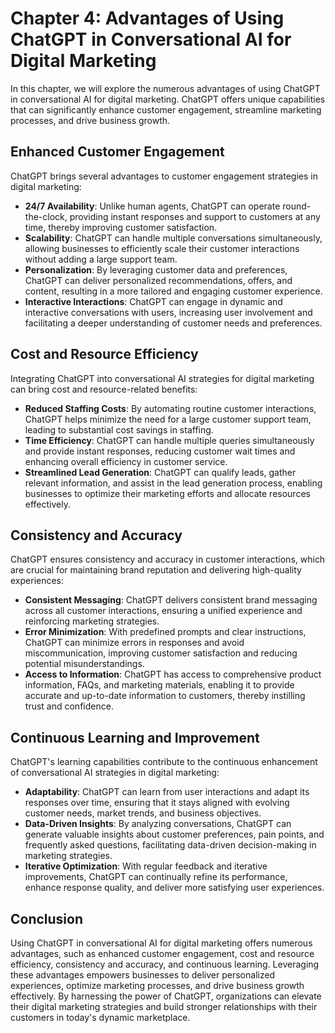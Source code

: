 Chapter 4: Advantages of Using ChatGPT in Conversational AI for Digital Marketing
=================================================================================

In this chapter, we will explore the numerous advantages of using ChatGPT in conversational AI for digital marketing. ChatGPT offers unique capabilities that can significantly enhance customer engagement, streamline marketing processes, and drive business growth.

Enhanced Customer Engagement
----------------------------

ChatGPT brings several advantages to customer engagement strategies in digital marketing:

* **24/7 Availability**: Unlike human agents, ChatGPT can operate round-the-clock, providing instant responses and support to customers at any time, thereby improving customer satisfaction.
* **Scalability**: ChatGPT can handle multiple conversations simultaneously, allowing businesses to efficiently scale their customer interactions without adding a large support team.
* **Personalization**: By leveraging customer data and preferences, ChatGPT can deliver personalized recommendations, offers, and content, resulting in a more tailored and engaging customer experience.
* **Interactive Interactions**: ChatGPT can engage in dynamic and interactive conversations with users, increasing user involvement and facilitating a deeper understanding of customer needs and preferences.

Cost and Resource Efficiency
----------------------------

Integrating ChatGPT into conversational AI strategies for digital marketing can bring cost and resource-related benefits:

* **Reduced Staffing Costs**: By automating routine customer interactions, ChatGPT helps minimize the need for a large customer support team, leading to substantial cost savings in staffing.
* **Time Efficiency**: ChatGPT can handle multiple queries simultaneously and provide instant responses, reducing customer wait times and enhancing overall efficiency in customer service.
* **Streamlined Lead Generation**: ChatGPT can qualify leads, gather relevant information, and assist in the lead generation process, enabling businesses to optimize their marketing efforts and allocate resources effectively.

Consistency and Accuracy
------------------------

ChatGPT ensures consistency and accuracy in customer interactions, which are crucial for maintaining brand reputation and delivering high-quality experiences:

* **Consistent Messaging**: ChatGPT delivers consistent brand messaging across all customer interactions, ensuring a unified experience and reinforcing marketing strategies.
* **Error Minimization**: With predefined prompts and clear instructions, ChatGPT can minimize errors in responses and avoid miscommunication, improving customer satisfaction and reducing potential misunderstandings.
* **Access to Information**: ChatGPT has access to comprehensive product information, FAQs, and marketing materials, enabling it to provide accurate and up-to-date information to customers, thereby instilling trust and confidence.

Continuous Learning and Improvement
-----------------------------------

ChatGPT's learning capabilities contribute to the continuous enhancement of conversational AI strategies in digital marketing:

* **Adaptability**: ChatGPT can learn from user interactions and adapt its responses over time, ensuring that it stays aligned with evolving customer needs, market trends, and business objectives.
* **Data-Driven Insights**: By analyzing conversations, ChatGPT can generate valuable insights about customer preferences, pain points, and frequently asked questions, facilitating data-driven decision-making in marketing strategies.
* **Iterative Optimization**: With regular feedback and iterative improvements, ChatGPT can continually refine its performance, enhance response quality, and deliver more satisfying user experiences.

Conclusion
----------

Using ChatGPT in conversational AI for digital marketing offers numerous advantages, such as enhanced customer engagement, cost and resource efficiency, consistency and accuracy, and continuous learning. Leveraging these advantages empowers businesses to deliver personalized experiences, optimize marketing processes, and drive business growth effectively. By harnessing the power of ChatGPT, organizations can elevate their digital marketing strategies and build stronger relationships with their customers in today's dynamic marketplace.
